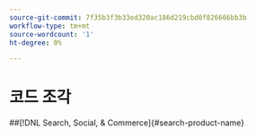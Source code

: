 ```yaml
---
source-git-commit: 7f35b3f3b33ed320ac186d219cbd0f826666bb3b
workflow-type: tm+mt
source-wordcount: '1'
ht-degree: 0%

---
```

# 코드 조각

##[!DNL Search, Social, & Commerce]{#search-product-name}
